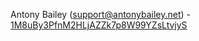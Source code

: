 Antony Bailey ([support@antonybailey.net](mailto:support@antonybailey.net)) - [1M8uBy3PfnM2HLjAZZk7p8W99YZsLtvjyS](https://www.blockchain.info/address/1M8uBy3PfnM2HLjAZZk7p8W99YZsLtvjyS)
